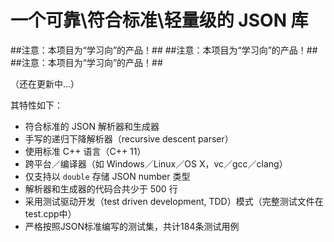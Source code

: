 #  一个可靠\符合标准\轻量级的 JSON 库 #

##注意：本项目为“学习向”的产品！##
##注意：本项目为“学习向”的产品！##
##注意：本项目为“学习向”的产品！##

（还在更新中...）

其特性如下：

* 符合标准的 JSON 解析器和生成器
* 手写的递归下降解析器（recursive descent parser）
* 使用标准 C++ 语言（C++ 11）
* 跨平台／编译器（如 Windows／Linux／OS X，vc／gcc／clang）
* 仅支持以 `double` 存储 JSON number 类型
* 解析器和生成器的代码合共少于 500 行
* 采用测试驱动开发（test driven development, TDD）模式（完整测试文件在test.cpp中）
* 严格按照JSON标准编写的测试集，共计184条测试用例